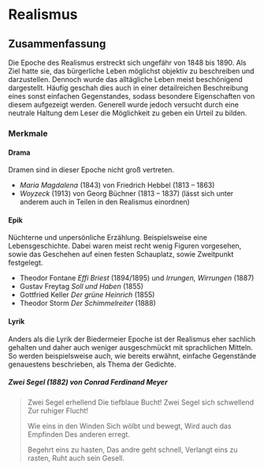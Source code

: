 # Realismus

## Zusammenfassung

Die Epoche des Realismus erstreckt sich ungefähr von 1848 bis 1890. Als Ziel hatte sie, das bürgerliche Leben möglichst objektiv zu beschreiben und darzustellen. Dennoch wurde das alltägliche Leben meist beschönigend dargestellt. Häufig geschah dies auch in einer detailreichen Beschreibung eines sonst einfachen Gegenstandes, sodass besondere Eigenschaften von diesem aufgezeigt werden. Generell wurde jedoch versucht durch eine neutrale Haltung dem Leser die Möglichkeit zu geben ein Urteil zu bilden.

### Merkmale

#### Drama

Dramen sind in dieser Epoche nicht groß vertreten.

- *Maria Magdalena* (1843) von Friedrich Hebbel (1813 – 1863)
- *Woyzeck* (1913) von Georg Büchner (1813 – 1837) (lässt sich unter anderem auch in Teilen in den Realismus einordnen)

#### Epik

Nüchterne und unpersönliche Erzählung. Beispielsweise eine Lebensgeschichte. Dabei waren meist recht wenig Figuren vorgesehen, sowie das Geschehen auf einen festen Schauplatz, sowie Zweitpunkt festgelegt.

- Theodor Fontane *Effi Briest* (1894/1895) und *Irrungen, Wirrungen* (1887)
- Gustav Freytag *Soll und Haben* (1855)
- Gottfried Keller *Der grüne Heinrich* (1855)
- Theodor Storm *Der Schimmelreiter* (1888)

#### Lyrik

Anders als die Lyrik der Biedermeier Epoche ist der Realismus eher sachlich gehalten und daher auch weniger ausgeschmückt mit sprachlichen Mitteln. So werden beispielsweise auch, wie bereits erwähnt, einfache Gegenstände genauestens beschrieben, als Thema der Gedichte.

##### Zwei Segel (1882) von Conrad Ferdinand Meyer

> Zwei Segel erhellend
> Die tiefblaue Bucht!
> Zwei Segel sich schwellend
> Zur ruhiger Flucht!
>
> Wie eins in den Winden
> Sich wölbt und bewegt,
> Wird auch das Empfinden
> Des anderen erregt.
>
> Begehrt eins zu hasten,
> Das andre geht schnell,
> Verlangt eins zu rasten,
> Ruht auch sein Gesell.
